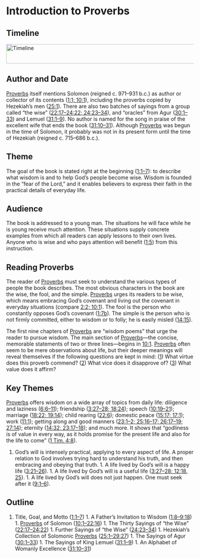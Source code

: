 
# Introduction to Proverbs

## Timeline

 [ <img src="https:https://www.esv.org//static.esvmedia.orghttps://www.esv.org/media/esv-global-study-biblehttps://www.esv.org/images/mediumhttps://www.esv.org/chart_20_timeline.png" alt="Timeline" width="700" height="52"/> ](https:https://www.esv.org//static.esvmedia.orghttps://www.esv.org/media/esv-global-study-biblehttps://www.esv.org/images/big/chart_20_timeline.png) 

## Author and Date

[Proverbs](https://www.esv.org/Proverbs+1%3A1%E2%80%9331%3A31/) itself mentions Solomon (reigned c. 971–931 b.c.) as author or collector of its contents ([1:1; 10:1](https://www.esv.org/Proverbs+1%3A1%2C+10%3A1/)), including the proverbs copied by Hezekiah’s men ([25:1](https://www.esv.org/Proverbs+25%3A1/)). There are also two batches of sayings from a group called “the wise” ([22:17–24:22; 24:23–34](https://www.esv.org/Proverbs+22%3A17%E2%80%9324%3A22%2C+24%3A23%E2%80%9334/)), and “oracles” from Agur ([30:1–33](https://www.esv.org/Proverbs+30%3A1%E2%80%9333/)) and Lemuel ([31:1–9](https://www.esv.org/Proverbs+31%3A1%E2%80%939/)). No author is named for the song in praise of the excellent wife that ends the book ([31:10–31](https://www.esv.org/Proverbs+31%3A10%E2%80%9331/)). Although [Proverbs](https://www.esv.org/Proverbs+1%3A1%E2%80%9331%3A31/) was begun in the time of Solomon, it probably was not in its present form until the time of Hezekiah (reigned c. 715–686 b.c.).

## Theme

The goal of the book is stated right at the beginning ([1:1–7](https://www.esv.org/Proverbs+1%3A1%E2%80%937/)): to describe what wisdom is and to help God’s people become wise. Wisdom is founded in the “fear of the Lord,” and it enables believers to express their faith in the practical details of everyday life.

## Audience

The book is addressed to a young man. The situations he will face while he is young receive much attention. These situations supply concrete examples from which all readers can apply lessons to their own lives. Anyone who is wise and who pays attention will benefit ([1:5](https://www.esv.org/Proverbs+1%3A5/)) from this instruction.

## Reading Proverbs

The reader of [Proverbs](https://www.esv.org/Proverbs+1%3A1%E2%80%9331%3A31/) must seek to understand the various types of people the book describes. The most obvious characters in the book are the wise, the fool, and the simple. [Proverbs](https://www.esv.org/Proverbs+1%3A1%E2%80%9331%3A31/) urges its readers to be wise, which means embracing God’s covenant and living out the covenant in everyday situations (compare [2:2; 10:1](https://www.esv.org/Proverbs+2%3A2%2C+10%3A1/)). The fool is the person who constantly opposes God’s covenant ([1:7b](https://www.esv.org/Proverbs+1%3A7/)). The simple is the person who is not firmly committed, either to wisdom or to folly; he is easily misled ([14:15](https://www.esv.org/Proverbs+14%3A15/)).

The first nine chapters of [Proverbs](https://www.esv.org/Proverbs+1%3A1%E2%80%9331%3A31/) are “wisdom poems” that urge the reader to pursue wisdom. The main section of [Proverbs](https://www.esv.org/Proverbs+1%3A1%E2%80%9331%3A31/)—the concise, memorable statements of two or three lines—begins in [10:1](https://www.esv.org/Proverbs+10%3A1/). [Proverbs](https://www.esv.org/Proverbs+1%3A1%E2%80%9331%3A31/) often seem to be mere observations about life, but their deeper meanings will reveal themselves if the following questions are kept in mind: ([1](https://www.esv.org/Proverbs+1%3A1%E2%80%9333/)) What virtue does this proverb commend? ([2](https://www.esv.org/Proverbs+2%3A1%E2%80%9322/)) What vice does it disapprove of? ([3](https://www.esv.org/Proverbs+3%3A1%E2%80%9335/)) What value does it affirm?

## Key Themes

[Proverbs](https://www.esv.org/Proverbs+1%3A1%E2%80%9331%3A31/) offers wisdom on a wide array of topics from daily life: diligence and laziness ([6:6–11](https://www.esv.org/Proverbs+6%3A6%E2%80%9311/)); friendship ([3:27–28; 18:24](https://www.esv.org/Proverbs+3%3A27%E2%80%9328%2C+18%3A24/)); speech ([10:19–21](https://www.esv.org/Proverbs+10%3A19%E2%80%9321/)); marriage ([18:22; 19:14](https://www.esv.org/Proverbs+18%3A22%2C+19%3A14/)); child rearing ([22:6](https://www.esv.org/Proverbs+22%3A6/)); domestic peace ([15:17; 17:1](https://www.esv.org/Proverbs+15%3A17%2C+17%3A1/)); work ([11:1](https://www.esv.org/Proverbs+11%3A1/)); getting along and good manners ([23:1–2; 25:16–17; 26:17–19; 27:14](https://www.esv.org/Proverbs+23%3A1%E2%80%932%2C+25%3A16%E2%80%9317%2C+26%3A17%E2%80%9319%2C+27%3A14/)); eternity ([14:32; 23:17–18](https://www.esv.org/Proverbs+14%3A32%2C+23%3A17%E2%80%9318/)); and much more. It shows that “godliness is of value in every way, as it holds promise for the present life and also for the life to come” ([1 Tim. 4:8](https://www.esv.org/1+Timothy+4%3A8/)).
1. God’s will is intensely practical, applying to every aspect of life. A proper relation to God involves trying hard to understand his truth, and then embracing and obeying that truth. 1. A life lived by God’s will is a happy life ([3:21–26](https://www.esv.org/Proverbs+3%3A21%E2%80%9326/)). 1. A life lived by God’s will is a useful life ([3:27–28; 12:18, 25](https://www.esv.org/Proverbs+3%3A27%E2%80%9328%2C+12%3A18%2C+12%3A25/)). 1. A life lived by God’s will does not just happen. One must seek after it ([9:1–6](https://www.esv.org/Proverbs+9%3A1%E2%80%936/)). 
## Outline
1. Title, Goal, and Motto ([1:1–7](https://www.esv.org/Proverbs+1%3A1%E2%80%937/)) 1. A Father’s Invitation to Wisdom ([1:8–9:18](https://www.esv.org/Proverbs+1%3A8%E2%80%939%3A18/)) 1. [Proverbs](https://www.esv.org/Proverbs+1%3A1%E2%80%9331%3A31/) of Solomon ([10:1–22:16](https://www.esv.org/Proverbs+10%3A1%E2%80%9322%3A16/)) 1. The Thirty Sayings of “the Wise” ([22:17–24:22](https://www.esv.org/Proverbs+22%3A17%E2%80%9324%3A22/)) 1. Further Sayings of “the Wise” ([24:23–34](https://www.esv.org/Proverbs+24%3A23%E2%80%9334/)) 1. Hezekiah’s Collection of Solomonic [Proverbs](https://www.esv.org/Proverbs+1%3A1%E2%80%9331%3A31/) ([25:1–29:27](https://www.esv.org/Proverbs+25%3A1%E2%80%9329%3A27/)) 1. The Sayings of Agur ([30:1–33](https://www.esv.org/Proverbs+30%3A1%E2%80%9333/)) 1. The Sayings of King Lemuel ([31:1–9](https://www.esv.org/Proverbs+31%3A1%E2%80%939/)) 1. An Alphabet of Womanly Excellence ([31:10–31](https://www.esv.org/Proverbs+31%3A10%E2%80%9331/)) 
